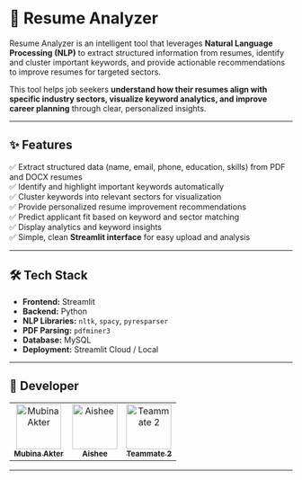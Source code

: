 # 📄 Resume Analyzer

Resume Analyzer is an intelligent tool that leverages **Natural Language Processing (NLP)** to extract structured information from resumes, identify and cluster important keywords, and provide actionable recommendations to improve resumes for targeted sectors.

This tool helps job seekers **understand how their resumes align with specific industry sectors, visualize keyword analytics, and improve career planning** through clear, personalized insights.

---

## ✨ Features

✅ Extract structured data (name, email, phone, education, skills) from PDF and DOCX resumes  
✅ Identify and highlight important keywords automatically  
✅ Cluster keywords into relevant sectors for visualization  
✅ Provide personalized resume improvement recommendations  
✅ Predict applicant fit based on keyword and sector matching  
✅ Display analytics and keyword insights  
✅ Simple, clean **Streamlit interface** for easy upload and analysis

---

## 🛠️ Tech Stack

- **Frontend:** Streamlit
- **Backend:** Python
- **NLP Libraries:** `nltk`, `spacy`, `pyresparser`
- **PDF Parsing:** `pdfminer3`
- **Database:** MySQL
- **Deployment:** Streamlit Cloud / Local

---

## 👥 Developer
<table> <tr> <td align="center"> <a href="https://github.com/mubinaakter"> <img src="https://avatars.githubusercontent.com/u/193683660?v=4" width="80px;" alt="Mubina Akter"/> <br /> <sub><b>Mubina Akter</b></sub> </a> </td> <td align="center"> <a href="https://github.com/AisheeD236"> <img src="https://avatars.githubusercontent.com/u/193918373?v=4" width="80px;" alt="Aishee"/> <br /> <sub><b>Aishee</b></sub> </a> </td> <td align="center"> <a href="https://github.com/teammate2"> <img src="https://avatars.githubusercontent.com/teammate2" width="80px;" alt="Teammate 2"/> <br /> <sub><b>Teammate 2</b></sub> </a> </td> </tr> </table>

---
